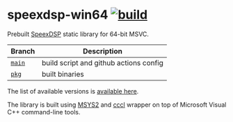 # speexdsp-win64 [![build](https://github.com/gavv/speexdsp-win64/actions/workflows/build.yml/badge.svg)](https://github.com/gavv/speexdsp-win64/actions/workflows/build.yml)

Prebuilt [SpeexDSP](https://github.com/xiph/speexdsp) static library for 64-bit MSVC.

Branch    | Description
--------- | ------
[`main`](https://github.com/gavv/speexdsp-win64) | build script and github actions config
[`pkg`](https://github.com/gavv/speexdsp-win64/tree/pkg) | built binaries

The list of available versions is [available here](https://github.com/gavv/speexdsp-win64/tags).

The library is built using [MSYS2](https://www.msys2.org/) and [cccl](https://github.com/swig/cccl) wrapper on top of Microsoft Visual C++ command-line tools.

